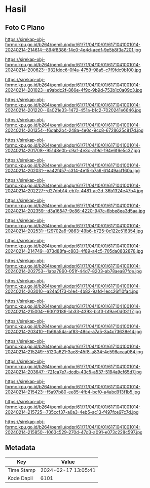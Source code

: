 # Hasil

## Foto C Plano

https://sirekap-obj-formc.kpu.go.id/b264/pemilu/pdpr/61/71/04/10/01/6171041001014-20240214-214614--894f8386-14c0-4e4d-aedf-9e5b8f3a7201.jpg

https://sirekap-obj-formc.kpu.go.id/b264/pemilu/pdpr/61/71/04/10/01/6171041001014-20240214-200623--932fddc6-0f4a-4759-98a5-c7f9fdc9b100.jpg

https://sirekap-obj-formc.kpu.go.id/b264/pemilu/pdpr/61/71/04/10/01/6171041001014-20240214-201023--e9abdc2f-866e-4f9c-9b9d-753b1c0a09c3.jpg

https://sirekap-obj-formc.kpu.go.id/b264/pemilu/pdpr/61/71/04/10/01/6171041001014-20240214-201220--6a021e33-1472-451a-b1c2-7020241e6646.jpg

https://sirekap-obj-formc.kpu.go.id/b264/pemilu/pdpr/61/71/04/10/01/6171041001014-20240214-201354--f6dab2b4-248a-4e0c-9cc8-6728625c817d.jpg

https://sirekap-obj-formc.kpu.go.id/b264/pemilu/pdpr/61/71/04/10/01/6171041001014-20240214-201708--95148e0b-c9af-4e3c-a19d-194e6f6e5c37.jpg

https://sirekap-obj-formc.kpu.go.id/b264/pemilu/pdpr/61/71/04/10/01/6171041001014-20240214-202031--ea42f457-c314-4e15-b7a9-61449acf160a.jpg

https://sirekap-obj-formc.kpu.go.id/b264/pemilu/pdpr/61/71/04/10/01/6171041001014-20240214-202227--d27dbb14-eb7c-4481-ac2d-36b1324e47b4.jpg

https://sirekap-obj-formc.kpu.go.id/b264/pemilu/pdpr/61/71/04/10/01/6171041001014-20240214-202359--d3a16547-9c86-4220-947c-6bbe8ea3d5aa.jpg

https://sirekap-obj-formc.kpu.go.id/b264/pemilu/pdpr/61/71/04/10/01/6171041001014-20240214-202531--f29702a6-9863-49b6-b725-0c122c516354.jpg

https://sirekap-obj-formc.kpu.go.id/b264/pemilu/pdpr/61/71/04/10/01/6171041001014-20240214-214749--873d88fa-c883-4f89-a4c5-705da0832878.jpg

https://sirekap-obj-formc.kpu.go.id/b264/pemilu/pdpr/61/71/04/10/01/6171041001014-20240214-202753--1aba7860-051f-44d7-8203-ab78aea87fde.jpg

https://sirekap-obj-formc.kpu.go.id/b264/pemilu/pdpr/61/71/04/10/01/6171041001014-20240214-203010--a24a5f73-b1e4-4b82-9afd-1ecc26f10fa4.jpg

https://sirekap-obj-formc.kpu.go.id/b264/pemilu/pdpr/61/71/04/10/01/6171041001014-20240214-215004--60013189-bb33-4393-bcf3-bf9ae0d03117.jpg

https://sirekap-obj-formc.kpu.go.id/b264/pemilu/pdpr/61/71/04/10/01/6171041001014-20240214-203410--fb69a54a-af83-48cc-a7a5-3a4c73638e14.jpg

https://sirekap-obj-formc.kpu.go.id/b264/pemilu/pdpr/61/71/04/10/01/6171041001014-20240214-215249--5120a621-3ae8-45f8-a834-4e598acaa084.jpg

https://sirekap-obj-formc.kpu.go.id/b264/pemilu/pdpr/61/71/04/10/01/6171041001014-20240214-203647--721ca7e7-dcdb-43c5-a537-5194a9cf65d7.jpg

https://sirekap-obj-formc.kpu.go.id/b264/pemilu/pdpr/61/71/04/10/01/6171041001014-20240214-215423--f5a97b80-ee85-4fb4-bcf0-a4abd913f1b5.jpg

https://sirekap-obj-formc.kpu.go.id/b264/pemilu/pdpr/61/71/04/10/01/6171041001014-20240214-215725--735ccf37-a0a3-4eb5-ac13-f497fce97c7d.jpg

https://sirekap-obj-formc.kpu.go.id/b264/pemilu/pdpr/61/71/04/10/01/6171041001014-20240214-215850--1063c529-270d-47d3-a091-e073c228c597.jpg


## Metadata

| Key        | Value               |
| ---------- | ------------------- |
| Time Stamp | 2024-02-17 13:05:41 |
| Kode Dapil | 6101                |



